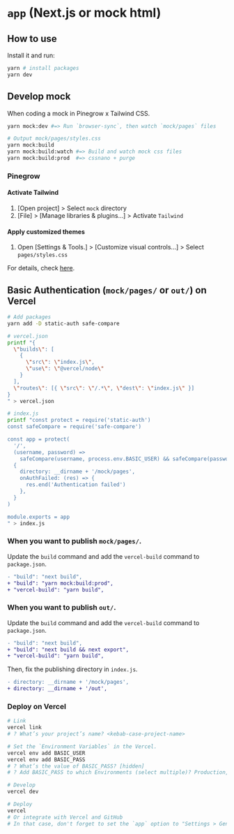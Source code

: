 # `app` (Next.js or mock html)

## How to use

Install it and run:

```bash
yarn # install packages
yarn dev
```

## Develop mock

When coding a mock in Pinegrow x Tailwind CSS.

```bash
yarn mock:dev #=> Run `browser-sync`, then watch `mock/pages` files

# Output mock/pages/styles.css
yarn mock:build
yarn mock:build:watch #=> Build and watch mock css files
yarn mock:build:prod  #=> cssnano + purge
```

### Pinegrow

#### Activate Tailwind

1. [Open project] > Select `mock` directory
2. [File] > [Manage libraries & plugins...] > Activate `Tailwind`

#### Apply customized themes

1. Open [Settings & Tools.] > [Customize visual controls...] > Select `pages/styles.css`

For details, check [here](https://pinegrow.com/docs/tailwind/customized-themes/).

## Basic Authentication (`mock/pages/` or `out/`) on Vercel

```bash
# Add packages
yarn add -D static-auth safe-compare
```

```bash
# vercel.json
printf "{
  \"builds\": [
    {
      \"src\": \"index.js\",
      \"use\": \"@vercel/node\"
    }
  ],
  \"routes\": [{ \"src\": \"/.*\", \"dest\": \"index.js\" }]
}
" > vercel.json

# index.js
printf "const protect = require('static-auth')
const safeCompare = require('safe-compare')

const app = protect(
  '/',
  (username, password) =>
    safeCompare(username, process.env.BASIC_USER) && safeCompare(password, process.env.BASIC_PASS),
  {
    directory: __dirname + '/mock/pages',
    onAuthFailed: (res) => {
      res.end('Authentication failed')
    },
  }
)

module.exports = app
" > index.js
```

### When you want to publish `mock/pages/`.

Update the `build` command and add the `vercel-build` command to `package.json`.

```diff
- "build": "next build",
+ "build": "yarn mock:build:prod",
+ "vercel-build": "yarn build",
```

### When you want to publish `out/`.

Update the `build` command and add the `vercel-build` command to `package.json`.

```diff
- "build": "next build",
+ "build": "next build && next export",
+ "vercel-build": "yarn build",
```

Then, fix the publishing directory in `index.js`.

```diff
- directory: __dirname + '/mock/pages',
+ directory: __dirname + '/out',
```

### Deploy on Vercel

```bash
# Link
vercel link
# ? What’s your project’s name? <kebab-case-project-name>

# Set the `Environment Variables` in the Vercel.
vercel env add BASIC_USER
vercel env add BASIC_PASS
# ? What’s the value of BASIC_PASS? [hidden]
# ? Add BASIC_PASS to which Environments (select multiple)? Production, Preview, Development

# Develop
vercel dev

# Deploy
vercel
# Or integrate with Vercel and GitHub
# In that case, don't forget to set the `app` option to "Settings > General > Root Directory" on Vercel
```
